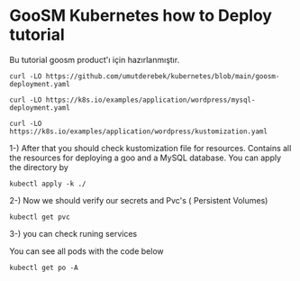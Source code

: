 # GooSM Kubernetes how to Deploy tutorial

Bu tutorial goosm product'ı için hazırlanmıştır.

```
curl -LO https://github.com/umutderebek/kubernetes/blob/main/goosm-deployment.yaml
```
```
curl -LO https://k8s.io/examples/application/wordpress/mysql-deployment.yaml
```
```
curl -LO https://k8s.io/examples/application/wordpress/kustomization.yaml
```

1-) After that you should check kustomization file for resources. Contains all the resources for deploying a goo and a MySQL database. You can apply the directory by

```
kubectl apply -k ./
```

2-) Now we should verify our secrets and Pvc's ( Persistent Volumes)
```
kubectl get pvc
```

3-) you can check runing services

You can see all pods with the code below

```
kubectl get po -A
```



